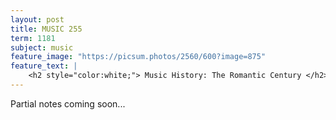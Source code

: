 ```yaml
---
layout: post
title: MUSIC 255
term: 1181
subject: music
feature_image: "https://picsum.photos/2560/600?image=875"
feature_text: |
    <h2 style="color:white;"> Music History: The Romantic Century </h2>
---
```


Partial notes coming soon...
